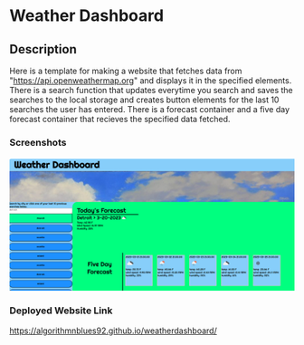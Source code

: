 # Weather Dashboard

## Description

Here is a template for making a website that fetches data from "https://api.openweathermap.org" and displays it in the specified elements. There is a search function that updates everytime you search and saves the searches to the local storage and creates button elements for the last 10 searches the user has entered. There is a forecast container and a five day forecast container that recieves the specified data fetched.

### Screenshots

![Desktop Version](assets/images/weatherDashboard_Desktop.png)


### Deployed Website Link

https://algorithmnblues92.github.io/weatherdashboard/